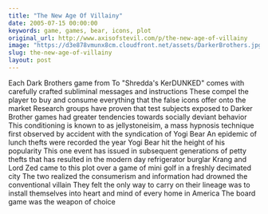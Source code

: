```yaml
---
title: "The New Age Of Villainy"
date: 2005-07-15 00:00:00
keywords: game, games, bear, icons, plot
original_url: http://www.axisofstevil.com/p/the-new-age-of-villainy
image: "https://d3e878vmunx8cm.cloudfront.net/assets/DarkerBrothers.jpg"
slug: the-new-age-of-villainy
layout: post
---
```


Each Dark Brothers game from  To &quot;Shredda&#039;s KerDUNKED&quot; comes with carefully crafted subliminal messages and instructions These compel the player to buy and consume everything that the false icons offer onto the market Research groups have proven that test subjects exposed to Darker Brother games had greater tendencies towards socially deviant behavior This conditioning is known to as jellystoneisim, a mass hypnosis technique first observed by accident with the syndication of Yogi Bear An epidemic of lunch thefts were recorded the year Yogi Bear hit the height of his popularity This one event has issued in subsequent generations of petty thefts that has resulted in the modern day refrigerator burglar
Krang and Lord Zed came to this plot over a game of mini golf in a freshly decimated city The two realized the consumerism and information had drowned the conventional villain They felt the only way to carry on their lineage was to install themselves into heart and mind of every home in America The board game was the weapon of choice

